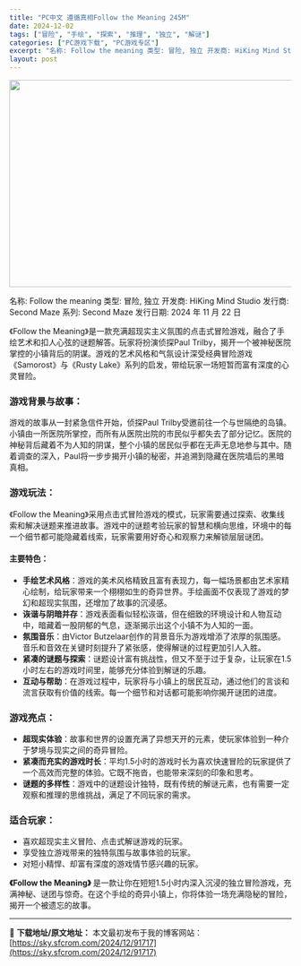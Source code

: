 ```yaml
---
title: "PC中文 遵循真相Follow the Meaning 245M"
date: 2024-12-02
tags: ["冒险", "手绘", "探索", "推理", "独立", "解谜"]
categories: ["PC游戏下载", "PC游戏专区"]
excerpt: "名称: Follow the meaning 类型: 冒险, 独立 开发商: HiKing Mind Studio 发行商: Second Maze 系列: Second Maze 发行日期: 2024 年 11 月 22 日 《Follow the Meaning》是一款充满超现实主义氛围的点击式&hellip;"
layout: post
---
```


<img class="aligncenter size-full wp-image-91718" src="https://sky.sfcrom.com/wp-content/uploads/2024/12/202412020238524.webp" alt="" width="660" height="370" />

名称: Follow the meaning
类型: 冒险, 独立
开发商: HiKing Mind Studio
发行商: Second Maze
系列: Second Maze
发行日期: 2024 年 11 月 22 日

《Follow the Meaning》是一款充满超现实主义氛围的点击式冒险游戏，融合了手绘艺术和扣人心弦的谜题解答。玩家将扮演侦探Paul Trilby，揭开一个被神秘医院掌控的小镇背后的阴谋。游戏的艺术风格和气氛设计深受经典冒险游戏《Samorost》与《Rusty Lake》系列的启发，带给玩家一场短暂而富有深度的心灵冒险。
<h3>游戏背景与故事：</h3>
游戏的故事从一封紧急信件开始，侦探Paul Trilby受邀前往一个与世隔绝的岛镇。小镇由一所医院所掌控，而所有从医院出院的市民似乎都失去了部分记忆。医院的神秘背后藏着不为人知的阴谋，整个小镇的居民似乎都在无声无息地参与其中。随着调查的深入，Paul将一步步揭开小镇的秘密，并追溯到隐藏在医院墙后的黑暗真相。
<h3>游戏玩法：</h3>
《Follow the Meaning》采用点击式冒险游戏的模式，玩家需要通过探索、收集线索和解决谜题来推进故事。游戏中的谜题考验玩家的智慧和横向思维，环境中的每一个细节都可能隐藏着线索，玩家需要用好奇心和观察力来解锁层层谜团。
<h4>主要特色：</h4>
<ul>
 	<li><strong>手绘艺术风格</strong>：游戏的美术风格精致且富有表现力，每一幅场景都由艺术家精心绘制，给玩家带来一个栩栩如生的奇异世界。手绘画面不仅表现了游戏的梦幻和超现实氛围，还增加了故事的沉浸感。</li>
 	<li><strong>诙谐与阴暗并存</strong>：游戏表面看似轻松诙谐，但在细致的环境设计和人物互动中，暗藏着一股阴郁的气息，逐渐揭示出这个小镇不为人知的一面。</li>
 	<li><strong>氛围音乐</strong>：由Victor Butzelaar创作的背景音乐为游戏增添了浓厚的氛围感。音乐和音效在关键时刻提升了紧张感，使得解谜的过程更加引人入胜。</li>
 	<li><strong>紧凑的谜题与探索</strong>：谜题设计富有挑战性，但又不至于过于复杂，让玩家在1.5小时左右的游戏时间里，能够充分体验到解谜的乐趣。</li>
 	<li><strong>互动与帮助</strong>：在游戏过程中，玩家将与小镇上的居民互动，通过他们的言谈和流言获取有价值的线索。每一个细节和对话都可能影响你揭开谜团的进度。</li>
</ul>
<h3>游戏亮点：</h3>
<ul>
 	<li><strong>超现实体验</strong>：故事和世界的设置充满了异想天开的元素，使玩家体验到一种介于梦境与现实之间的奇异冒险。</li>
 	<li><strong>紧凑而充实的游戏时长</strong>：平均1.5小时的游戏时长为喜欢快速冒险的玩家提供了一个高效而完整的体验。它既不拖沓，也能带来深刻的印象和思考。</li>
 	<li><strong>谜题的多样性</strong>：游戏中的谜题设计独特，既有传统的解谜元素，也有需要一定观察和推理的思维挑战，满足了不同玩家的需求。</li>
</ul>
<h3>适合玩家：</h3>
<ul>
 	<li>喜欢超现实主义冒险、点击式解谜游戏的玩家。</li>
 	<li>享受独立游戏带来的独特氛围与故事体验的玩家。</li>
 	<li>对短小精悍、却富有深度的游戏情节感兴趣的玩家。</li>
</ul>
<strong>《Follow the Meaning》</strong> 是一款让你在短短1.5小时内深入沉浸的独立冒险游戏，充满神秘、谜团与惊奇。在这个手绘的奇异小镇上，你将体验一场充满隐秘的冒险，揭开一个被遗忘的故事。

---
📖 **下载地址/原文地址：** 本文最初发布于我的博客网站：[https://sky.sfcrom.com/2024/12/91717](https://sky.sfcrom.com/2024/12/91717)
